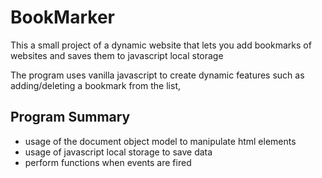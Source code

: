 # BookMarker

This a small project of a dynamic website that lets you add bookmarks of websites and saves them to javascript local storage

The program uses vanilla javascript to create dynamic features such as adding/deleting a bookmark from the list, 

## Program Summary

- usage of the document object model to manipulate html elements
- usage of javascript local storage to save data
- perform functions when events are fired
